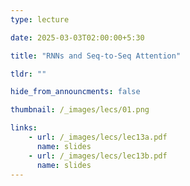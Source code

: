```yaml
---
type: lecture

date: 2025-03-03T02:00:00+5:30

title: "RNNs and Seq-to-Seq Attention"

tldr: ""

hide_from_announcments: false

thumbnail: /_images/lecs/01.png

links: 
    - url: /_images/lecs/lec13a.pdf
      name: slides
    - url: /_images/lecs/lec13b.pdf
      name: slides
---
```


